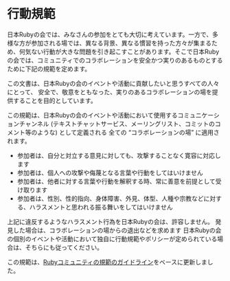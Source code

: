 # 行動規範

日本Rubyの会では、みなさんの参加をとても大切に考えています。一方で、多様な方が参加される場では、異なる背景、異なる慣習を持った方々が集まるため、何気ない行動が大きな問題を引き起こすことがあります。そこで日本Rubyの会では、コミュニティでのコラボレーションを安全かつ実りのあるものとするために下記の規範を定めます。

この文書は、日本Rubyの会のイベントや活動に貢献したいと思うすべての人々にとって、 安全で、敬意をともなった、実りのあるコラボレーションの場を提供することを目的としています。

この規範は、日本Rubyの会のイベントや活動において使用するコミュニケーションチャンネル (テキストチャットサービス、メーリングリスト、コミットのコメント等のような) として定義される 全ての “コラボレーションの場” に適用されます。

- 参加者は、自分と対立する意見に対しても、攻撃することなく寛容に対応します
- 参加者は、個人への攻撃や侮蔑となる言葉や行動をしてはいけません
- 参加者は、他者に対する言葉や行動を解釈する時、常に善意を前提として受け取ります
- 参加者は、性別、性的指向、身体障害、外見、体型、人種や宗教などに対する、ハラスメントと思われる振る舞いをしてはいけません

上記に違反するようなハラスメント行為を日本Rubyの会は、許容しません。 発見した場合は、コラボレーションの場からの退出などを求めます
日本Rubyの会の個別のイベントや活動において独自に行動規範やポリシーが定められている場合は、そちらにも従ってください。

この規範は、[Rubyコミュニティの規範のガイドライン](https://www.ruby-lang.org/ja/conduct/)をベースに更新しました。